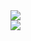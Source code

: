 <div>
  <img src="http://mazassumnida.wtf/api/mini/generate_badge?boj=annahxxl" />
</div>
<div>
  <img src="https://github-readme-stats.vercel.app/api?username=annahxxl&show_icons=true&theme=nord&hide=stars,contribs&hide_border=true" />
</div>
